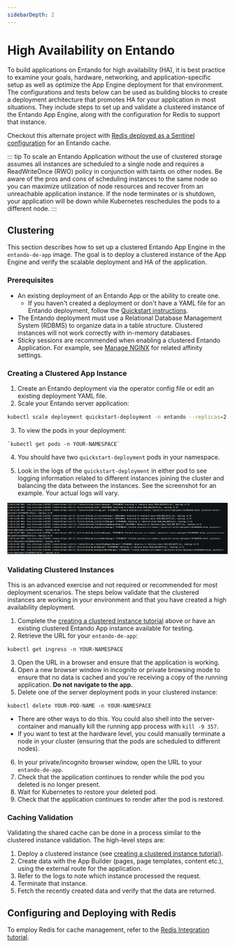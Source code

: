 ```yaml
---
sidebarDepth: 2
---
```


# High Availability on Entando

To build applications on Entando for high availability (HA), it is best practice to examine your goals, hardware, networking, and application-specific setup as well as optimize the App Engine deployment for that environment. The configurations and tests below can be used as building blocks to create a deployment architecture that promotes HA for your application in most situations. They include steps to set up and validate a clustered instance of the Entando App Engine, along with the configuration for Redis to support that instance.

Checkout this alternate project with [Redis deployed as a Sentinel configuration](https://github.com/entando-ps/redis-sentinel) for an Entando cache.

::: tip
To scale an Entando Application without the use of clustered storage assumes all instances are scheduled to a single node and requires a ReadWriteOnce (RWO) policy in conjunction with taints on other nodes. Be aware of the pros and cons of scheduling instances to the same node so you can maximize utilization of node resources and recover from an unreachable application instance. If the node terminates or is shutdown, your application will be down while Kubernetes reschedules the pods to a different node.
:::

## Clustering
This section describes how to set up a clustered Entando App Engine in the `entando-de-app` image. The goal is to deploy a clustered instance of the App Engine and verify the scalable deployment and HA of the application.

### Prerequisites
- An existing deployment of an Entando App or the ability to create one.
    - If you haven't created a deployment or don't have a YAML file for an Entando deployment, follow the [Quickstart instructions](../../../docs/getting-started/).
- The Entando deployment must use a Relational Database Management System (RDBMS) to organize data in a table structure. Clustered instances will not work correctly with in-memory databases.
- Sticky sessions are recommended when enabling a clustered Entando Application. For example, see [Manage NGINX](../devops/manage-nginx.md) for related affinity settings.

### Creating a Clustered App Instance
1. Create an Entando deployment via the operator config file or edit an existing deployment YAML file.
2. Scale your Entando server application:

``` bash
kubectl scale deployment quickstart-deployment -n entando --replicas=2
```

3. To view the pods in your deployment:
```
`kubectl get pods -n YOUR-NAMESPACE`
```
4. You should have two `quickstart-deployment` pods in your namespace.

5. Look in the logs of the `quickstart-deployment` in either pod to see logging information related to different instances joining the cluster and balancing the data between the instances. See the screenshot for an example. Your actual logs will vary.


![Clustered Logs](./img/clustered-logs.png)

### Validating Clustered Instances
This is an advanced exercise and not required or recommended for most deployment scenarios. The steps below validate that the clustered instances are working in your environment and that you have created a high availability deployment.

1. Complete the [creating a clustered instance tutorial](#creating-a-clustered-app-instance) above or have an existing clustered Entando App instance available for testing.
2. Retrieve the URL for your `entando-de-app`:
```
kubectl get ingress -n YOUR-NAMESPACE
```
3. Open the URL in a browser and ensure that the application is working.
4. Open a new browser window in incognito or private browsing mode to ensure that no data is cached and you're receiving a copy of the running application. **Do not navigate to the app.**
5. Delete one of the server deployment pods in your clustered instance:
```
kubectl delete YOUR-POD-NAME -n YOUR-NAMESPACE
```
  - There are other ways to do this. You could also shell into the server-container and manually kill the running app process with `kill -9 357`.
  - If you want to test at the hardware level, you could manually terminate a node in your cluster (ensuring that the pods are scheduled to different nodes).
6. In your private/incognito browser window, open the URL to your `entando-de-app`.
7. Check that the application continues to render while the pod you deleted is no longer present.
8. Wait for Kubernetes to restore your deleted pod.
9. Check that the application continues to render after the pod is restored.

### Caching Validation
Validating the shared cache can be done in a process similar to the clustered instance validation. The high-level steps are:

1. Deploy a clustered instance (see [creating a clustered instance tutorial](#creating-a-clustered-app-instance)).
2. Create data with the App Builder (pages, page templates, content etc.), using the external route for the application.
3. Refer to the logs to note which instance processed the request.
4. Terminate that instance.
5. Fetch the recently created data and verify that the data are returned.


## Configuring and Deploying with Redis

To employ Redis for cache management, refer to the [Redis Integration tutorial](redis.md).